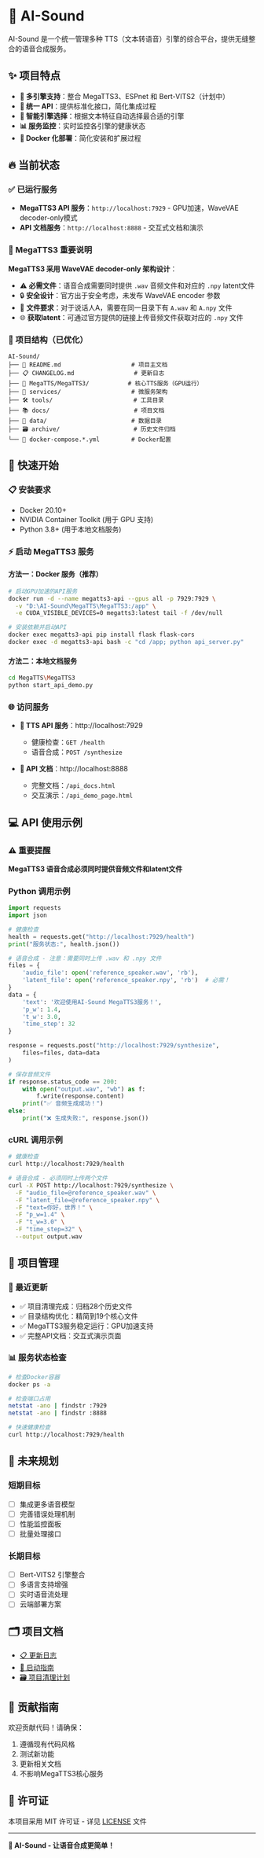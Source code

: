 # 🎵 AI-Sound

AI-Sound 是一个统一管理多种 TTS（文本转语音）引擎的综合平台，提供无缝整合的语音合成服务。

## ✨ 项目特点

- **🚀 多引擎支持**：整合 MegaTTS3、ESPnet 和 Bert-VITS2（计划中）
- **🔗 统一 API**：提供标准化接口，简化集成过程
- **🧠 智能引擎选择**：根据文本特征自动选择最合适的引擎
- **📊 服务监控**：实时监控各引擎的健康状态
- **🐳 Docker 化部署**：简化安装和扩展过程

## 🔥 当前状态

### ✅ 已运行服务
- **MegaTTS3 API 服务**：`http://localhost:7929` - GPU加速，WaveVAE decoder-only模式
- **API 文档服务**：`http://localhost:8888` - 交互式文档和演示

### 🎯 MegaTTS3 重要说明
**MegaTTS3 采用 WaveVAE decoder-only 架构设计**：
- ⚠️ **必需文件**：语音合成需要同时提供 `.wav` 音频文件和对应的 `.npy` latent文件
- 🔒 **安全设计**：官方出于安全考虑，未发布 WaveVAE encoder 参数
- 📁 **文件要求**：对于说话人A，需要在同一目录下有 `A.wav` 和 `A.npy` 文件
- 🌐 **获取latent**：可通过官方提供的链接上传音频文件获取对应的 `.npy` 文件

### 📂 项目结构（已优化）
```
AI-Sound/
├── 📘 README.md                    # 项目主文档
├── 📋 CHANGELOG.md                 # 更新日志
├── 🎯 MegaTTS/MegaTTS3/           # 核心TTS服务（GPU运行）
├── 🔧 services/                    # 微服务架构
├── 🛠️ tools/                       # 工具目录
├── 📚 docs/                        # 项目文档
├── 💾 data/                        # 数据目录
├── 🗃️ archive/                     # 历史文件归档
└── 🐳 docker-compose.*.yml         # Docker配置
```

## 🚀 快速开始

### 📋 安装要求

- Docker 20.10+
- NVIDIA Container Toolkit (用于 GPU 支持)
- Python 3.8+ (用于本地文档服务)

### ⚡ 启动 MegaTTS3 服务

#### 方法一：Docker 服务（推荐）
```bash
# 启动GPU加速的API服务
docker run -d --name megatts3-api --gpus all -p 7929:7929 \
  -v "D:\AI-Sound\MegaTTS\MegaTTS3:/app" \
  -e CUDA_VISIBLE_DEVICES=0 megatts3:latest tail -f /dev/null

# 安装依赖并启动API
docker exec megatts3-api pip install flask flask-cors
docker exec -d megatts3-api bash -c "cd /app; python api_server.py"
```

#### 方法二：本地文档服务
```bash
cd MegaTTS\MegaTTS3
python start_api_demo.py
```

### 🌐 访问服务

- **🎵 TTS API 服务**：http://localhost:7929
  - 健康检查：`GET /health`
  - 语音合成：`POST /synthesize`
  
- **📖 API 文档**：http://localhost:8888
  - 完整文档：`/api_docs.html`
  - 交互演示：`/api_demo_page.html`

## 💻 API 使用示例

### ⚠️ 重要提醒
**MegaTTS3 语音合成必须同时提供音频文件和latent文件**

### Python 调用示例
```python
import requests
import json

# 健康检查
health = requests.get("http://localhost:7929/health")
print("服务状态:", health.json())

# 语音合成 - 注意：需要同时上传 .wav 和 .npy 文件
files = {
    'audio_file': open('reference_speaker.wav', 'rb'),
    'latent_file': open('reference_speaker.npy', 'rb')  # 必需！
}
data = {
    'text': '欢迎使用AI-Sound MegaTTS3服务！',
    'p_w': 1.4,
    't_w': 3.0,
    'time_step': 32
}

response = requests.post("http://localhost:7929/synthesize", 
    files=files, data=data
)

# 保存音频文件
if response.status_code == 200:
    with open("output.wav", "wb") as f:
        f.write(response.content)
    print("✅ 音频生成成功！")
else:
    print("❌ 生成失败:", response.json())
```

### cURL 调用示例
```bash
# 健康检查
curl http://localhost:7929/health

# 语音合成 - 必须同时上传两个文件
curl -X POST http://localhost:7929/synthesize \
  -F "audio_file=@reference_speaker.wav" \
  -F "latent_file=@reference_speaker.npy" \
  -F "text=你好，世界！" \
  -F "p_w=1.4" \
  -F "t_w=3.0" \
  -F "time_step=32" \
  --output output.wav
```

## 🔧 项目管理

### 🧹 最近更新
- ✅ 项目清理完成：归档28个历史文件
- ✅ 目录结构优化：精简到19个核心文件
- ✅ MegaTTS3服务稳定运行：GPU加速支持
- ✅ 完整API文档：交互式演示页面

### 📊 服务状态检查
```bash
# 检查Docker容器
docker ps -a

# 检查端口占用
netstat -ano | findstr :7929
netstat -ano | findstr :8888

# 快速健康检查
curl http://localhost:7929/health
```

## 🎯 未来规划

### 短期目标
- [ ] 集成更多语音模型
- [ ] 完善错误处理机制
- [ ] 性能监控面板
- [ ] 批量处理接口

### 长期目标
- [ ] Bert-VITS2 引擎整合
- [ ] 多语言支持增强
- [ ] 实时语音流处理
- [ ] 云端部署方案

## 🗂️ 项目文档

- [📋 更新日志](CHANGELOG.md)
- [📁 启动指南](MegaTTS/MegaTTS3/启动指南.md)
- [🗃️ 项目清理计划](项目清理计划.md)

## 🤝 贡献指南

欢迎贡献代码！请确保：
1. 遵循现有代码风格
2. 测试新功能
3. 更新相关文档
4. 不影响MegaTTS3核心服务

## 📄 许可证

本项目采用 MIT 许可证 - 详见 [LICENSE](LICENSE) 文件

---

**🎉 AI-Sound - 让语音合成更简单！**